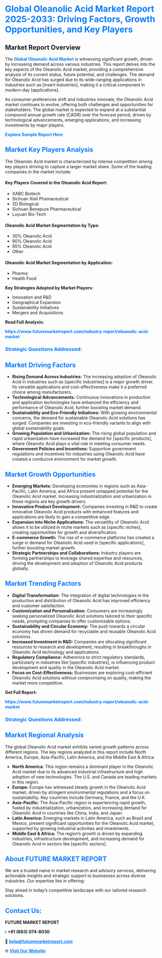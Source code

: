 <h1 style="color: #007BFF;">Global Oleanolic Acid Market Report 2025-2033: Driving Factors, Growth Opportunities, and Key Players</h1>

<section id="overview">
<h2>Market Report Overview</h2>
<p>The <a href="https://www.futuremarketreport.com/industry-report/oleanolic-acid-market" style="color: #007BFF; text-decoration: none;"><strong>Global Oleanolic Acid Market</strong></a> is witnessing significant growth, driven by increasing demand across various industries. This report delves into the key aspects of the Oleanolic Acid market, providing a comprehensive analysis of its current status, future potential, and challenges. The demand for Oleanolic Acid has surged due to its wide-ranging applications in industries such as [insert industries], making it a critical component in modern-day [applications].</p>
<p>As consumer preferences shift and industries innovate, the Oleanolic Acid market continues to evolve, offering both challenges and opportunities for stakeholders. The global market is expected to expand at a substantial compound annual growth rate (CAGR) over the forecast period, driven by technological advancements, emerging applications, and increasing investments by major players.</p>
</section>

<section id="overview">
<p><a href="https://www.futuremarketreport.com/request-sample/reportId=46883" style="color: #007BFF; text-decoration: none;"><strong>Explore Sample Report Here</strong></a></p>
</section>

<section id="key-players">
<h2 style="color: #007BFF;">Market Key Players Analysis</h2>
<p>The Oleanolic Acid market is characterized by intense competition among key players striving to capture a larger market share. Some of the leading companies in the market include:</p>
<h4>Key Players Covered in the Oleanolic Acid Report:</h4>
<ul><li>XABC Biotech</li><li>Sichuan Xieli Phamaceutical</li><li>ZD Biological</li><li>Sichuan Benepure Pharmaceutical</li><li>Luyuan Bio-Tech</li></ul>
<h4>Oleanolic Acid Market Segmentation by Type:</h4>
<ul><li>30% Oleanolic Acid</li><li>90% Oleanolic Acid</li><li>95% Oleanolic Acid</li><li>Other</li></ul>

<h4>Oleanolic Acid Market Segmentation by Application:</h4>
<ul><li>Pharma</li><li>Health Food</li></ul>
<p><strong>Key Strategies Adopted by Market Players:</strong></p>
<ul>
<li>Innovation and R&D</li>
<li>Geographical Expansion</li>
<li>Sustainability Initiatives</li>
<li>Mergers and Acquisitions</li>
</ul>
</section>

<section>
<p><strong>Read Full Analysis: </strong></p><a href="https://www.futuremarketreport.com/industry-report/oleanolic-acid-market" style="color: #007BFF; text-decoration: none;"><strong>https://www.futuremarketreport.com/industry-report/oleanolic-acid-market</strong></a>
<h3 style="color: #007BFF;">Strategic Questions Addressed:</h3>
</section>

<section id="driving-factors">
<h2 style="color: #007BFF;">Market Driving Factors</h2>
<ul>
<li><strong>Rising Demand Across Industries:</strong> The increasing adoption of Oleanolic Acid in industries such as [specific industries] is a major growth driver. Its versatile applications and cost-effectiveness make it a preferred choice among manufacturers.</li>
<li><strong>Technological Advancements:</strong> Continuous innovations in production and application technologies have enhanced the efficiency and performance of Oleanolic Acid, further boosting market demand.</li>
<li><strong>Sustainability and Eco-Friendly Initiatives:</strong> With growing environmental concerns, the demand for sustainable Oleanolic Acid solutions has surged. Companies are investing in eco-friendly variants to align with global sustainability goals.</li>
<li><strong>Growing Population and Urbanization:</strong> The rising global population and rapid urbanization have increased the demand for [specific products], where Oleanolic Acid plays a vital role in meeting consumer needs.</li>
<li><strong>Government Policies and Incentives:</strong> Supportive government regulations and incentives for industries using Oleanolic Acid have created a conducive environment for market growth.</li>
</ul>
</section>

<section id="growth-opportunities">
<h2 style="color: #007BFF;">Market Growth Opportunities</h2>
<ul>
<li><strong>Emerging Markets:</strong> Developing economies in regions such as Asia-Pacific, Latin America, and Africa present untapped potential for the Oleanolic Acid market. Increasing industrialization and urbanization in these regions are key growth drivers.</li>
<li><strong>Innovative Product Development:</strong> Companies investing in R&D to create innovative Oleanolic Acid products with enhanced features and applications are likely to gain a competitive edge.</li>
<li><strong>Expansion into Niche Applications:</strong> The versatility of Oleanolic Acid allows it to be utilized in niche markets such as [specific niches], creating opportunities for growth and diversification.</li>
<li><strong>E-commerce Growth:</strong> The rise of e-commerce platforms has created a surge in demand for Oleanolic Acid used in [specific applications], further boosting market growth.</li>
<li><strong>Strategic Partnerships and Collaborations:</strong> Industry players are forming partnerships to leverage shared expertise and resources, driving the development and adoption of Oleanolic Acid products globally.</li>
</ul>
</section>

<section id="trending-factors">
<h2 style="color: #007BFF;">Market Trending Factors</h2>
<ul>
<li><strong>Digital Transformation:</strong> The integration of digital technologies in the production and distribution of Oleanolic Acid has improved efficiency and customer satisfaction.</li>
<li><strong>Customization and Personalization:</strong> Consumers are increasingly seeking personalized Oleanolic Acid solutions tailored to their specific needs, prompting companies to offer customizable options.</li>
<li><strong>Sustainability and Circular Economy:</strong> The push towards a circular economy has driven demand for recyclable and reusable Oleanolic Acid solutions.</li>
<li><strong>Increased Investment in R&D:</strong> Companies are allocating significant resources to research and development, resulting in breakthroughs in Oleanolic Acid technology and applications.</li>
<li><strong>Regulatory Compliance:</strong> Adherence to strict regulatory standards, particularly in industries like [specific industries], is influencing product development and quality in the Oleanolic Acid market.</li>
<li><strong>Focus on Cost-Effectiveness:</strong> Businesses are exploring cost-efficient Oleanolic Acid solutions without compromising on quality, making the market more competitive.</li>
</ul>
</section>

<section>
<p><strong>Get Full Report: </strong></p><a href="https://www.futuremarketreport.com/industry-report/oleanolic-acid-market" style="color: #007BFF; text-decoration: none;"><strong>https://www.futuremarketreport.com/industry-report/oleanolic-acid-market</strong></a>
<h3 style="color: #007BFF;">Strategic Questions Addressed:</h3>
</section>


<section id="regional-analysis">
<h2 style="color: #007BFF;">Market Regional Analysis</h2>
<p>The global Oleanolic Acid market exhibits varied growth patterns across different regions. The key regions analyzed in this report include North America, Europe, Asia-Pacific, Latin America, and the Middle East & Africa:</p>
<ul>
<li><strong>North America:</strong> This region remains a dominant player in the Oleanolic Acid market due to its advanced industrial infrastructure and high adoption of new technologies. The U.S. and Canada are leading markets in this region.</li>
<li><strong>Europe:</strong> Europe has witnessed steady growth in the Oleanolic Acid market, driven by stringent environmental regulations and a focus on sustainability. Key countries include Germany, France, and the U.K.</li>
<li><strong>Asia-Pacific:</strong> The Asia-Pacific region is experiencing rapid growth, fueled by industrialization, urbanization, and increasing demand for Oleanolic Acid in countries like China, India, and Japan.</li>
<li><strong>Latin America:</strong> Emerging markets in Latin America, such as Brazil and Mexico, present significant opportunities for the Oleanolic Acid market, supported by growing industrial activities and investments.</li>
<li><strong>Middle East & Africa:</strong> The region’s growth is driven by expanding industries, infrastructure development, and increasing demand for Oleanolic Acid in sectors like [specific sectors].</li>
</ul>
</section>

<footer>
<h2 style="color: #007BFF;">About FUTURE MARKET REPORT</h2>
<p>We are a trusted name in market research and advisory services, delivering actionable insights and strategic support to businesses across diverse industries. Our expertise lies in offering:</p>

<p>Stay ahead in today’s competitive landscape with our tailored research solutions.</p>

<h2 style="color: #007BFF;">Contact Us:</h2>
<p><strong>FUTURE MARKET REPORT</strong></p>
<p>📞 <strong>+91 (883) 074-8030</strong></p>
<p>📧 <strong><a href="mailto:help@futuremarketreport.com" style="color: #007BFF;">help@futuremarketreport.com</a></strong></p>
<p>🌐 <strong><a href="https://www.futuremarketreport.com/" style="color: #007BFF;">Visit Our Website</a></strong></p>
</footer>